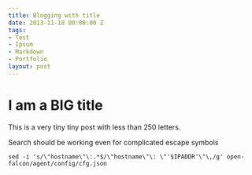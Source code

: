 ```yaml
---
title: Blogging with title
date: 2013-11-18 00:00:00 Z
tags:
- Test
- Ipsum
- Markdown
- Portfolio
layout: post
---
```


# I am a BIG title

This is a very tiny tiny post with less than 250 letters.

Search should be working even for complicated escape symbols
```
sed -i 's/\"hostname\"\:.*$/\"hostname\"\: \"'$IPADDR'\"\,/g' open-falcon/agent/config/cfg.json
```
